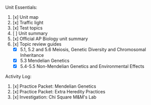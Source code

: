 Unit Essentials:

1. [x] Unit map
2. [x] Traffic light
3. [x] Test topics
4. [ ] Unit summary
5. [x] Official AP Biology unit summary
6. [x] Topic review guides  
	- [x] 5.1, 5.2 and 5.6 Meiosis, Genetic Diversity and Chromosomal Inheritance  
	- [x] 5.3 Mendelian Genetics  
	- [x] 5.4-5.5 Non-Mendelian Genetics and Environmental Effects

Activity Log:

1. [x] Practice Packet: Mendelian Genetics
2. [x] Practice Packet: Extra Heredity Practices
3. [x] Investigation: Chi Square M&M's Lab
